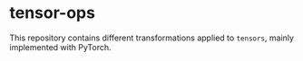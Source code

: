 # tensor-ops
This repository contains different transformations applied to `tensors`, mainly implemented with PyTorch.
